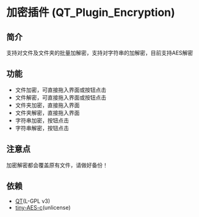 # 加密插件 (QT_Plugin_Encryption)



## 简介

支持对文件及文件夹的批量加解密，支持对字符串的加解密，目前支持AES解密



## 功能

- 文件加密，可直接拖入界面或按钮点击
- 文件解密，可直接拖入界面或按钮点击
- 文件夹加密，直接拖入界面
- 文件夹解密，直接拖入界面
- 字符串加密，按钮点击
- 字符串解密，按钮点击



## 注意点

加密解密都会覆盖原有文件，请做好备份！



## 依赖

- [QT](http://qt-project.org)(L-GPL v3)
- [tiny-AES-c](https://github.com/kokke/tiny-AES-c)(unlicense)

